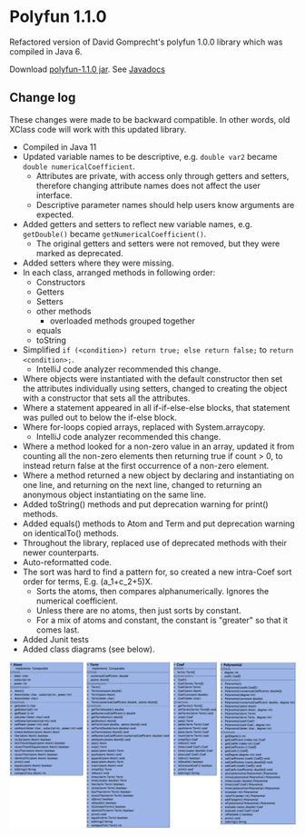 # Polyfun 1.1.0

Refactored version of David Gomprecht's polyfun 1.0.0 library which was compiled in Java 6.

Download [polyfun-1.1.0 jar](https://github.com/kjergens/polyfun_v_2/raw/master/out/artifacts/polyfun_1_1_0/polyfun-1.1.0.jar).
See [Javadocs](https://kjergens.github.io/polyfun-1.1.0/out/html/org/dalton/polyfun/Polynomial.html)

## Change log
These changes were made to be backward compatible. In other words, old XClass code will work with this updated library.
* Compiled in Java 11
* Updated variable names to be descriptive, e.g. `double var2` became `double numericalCoefficient`.
  * Attributes are private, with access only through getters and setters, therefore changing attribute names does not affect the user interface.
  * Descriptive parameter names should help users know arguments are expected.
* Added getters and setters to reflect new variable names, e.g. `getDouble()` became `getNumericalCoefficient()`.
  * The original getters and setters were not removed, but they were marked as deprecated.
* Added setters where they were missing.
* In each class, arranged methods in following order:
  * Constructors
  * Getters
  * Setters
  * other methods
    * overloaded methods grouped together
  * equals
  * toString
* Simplified `if (<condition>) return true; else return false;` to `return <condition>;`.
  * IntelliJ code analyzer recommended this change.
* Where objects were instantiated with the default constructor then set the attributes individually using setters, changed to creating the object with a constructor that sets all the attributes.
* Where a statement appeared in all if-if-else-else blocks, that statement was pulled out to below the if-else block.
* Where for-loops copied arrays, replaced with System.arraycopy.
  * IntelliJ code analyzer recommended this change.
* Where a method looked for a non-zero value in an array, updated it from counting all the non-zero elements then returning true if count > 0, to instead return false at the first occurrence of a non-zero element.
* Where a method returned a new object by declaring and instantiating on one line, and returning on the next line, changed to returning an anonymous object instantiating on the same line.
* Added toString() methods and put deprecation warning for print() methods.
* Added equals() methods to Atom and Term and put deprecation warning on identicalTo() methods.
* Throughout the library, replaced use of deprecated methods with their newer counterparts.
* Auto-reformatted code.
* The sort was hard to find a pattern for, so created a new intra-Coef sort order for terms, E.g. (a_1+c_2+5)X.
    * Sorts the atoms, then compares alphanumerically. Ignores the numerical coefficient.
    * Unless there are no atoms, then just sorts by constant.
    * For a mix of atoms and constant, the constant is "greater" so that it comes last.
* Added Junit tests
* Added class diagrams (see below).

![class diagrams](class_diagrams.png)

